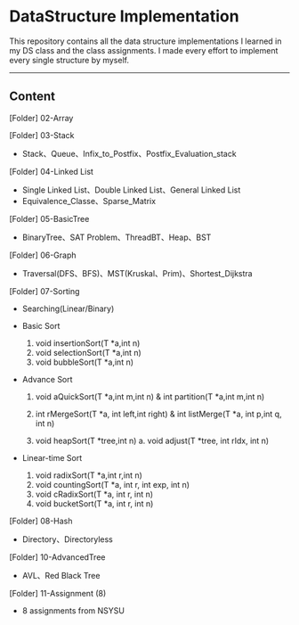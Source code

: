 # DataStructure Implementation

This repository contains all the data structure implementations I learned in my DS class and the class assignments. I made every effort to implement every single structure by myself.

----

## Content
[Folder] 02-Array

[Folder] 03-Stack
- Stack、Queue、Infix_to_Postfix、Postfix_Evaluation_stack

[Folder] 04-Linked List
- Single Linked List、Double Linked List、General Linked List
- Equivalence_Classe、Sparse_Matrix

[Folder] 05-BasicTree
- BinaryTree、SAT Problem、ThreadBT、Heap、BST

[Folder] 06-Graph
- Traversal(DFS、BFS)、MST(Kruskal、Prim)、Shortest_Dijkstra

[Folder] 07-Sorting
- Searching(Linear/Binary)
- Basic Sort
    1.  void insertionSort(T *a,int n)
    2.  void selectionSort(T *a,int n)
    3.  void bubbleSort(T *a,int n)
- Advance Sort
    1. void aQuickSort(T *a,int m,int n)
       & int partition(T *a,int m,int n)

    2. int rMergeSort(T *a, int left,int right)
       & int listMerge(T *a, int p,int q, int n)

    3. void heapSort(T *tree,int n)
        a.  void adjust(T *tree, int rIdx, int n)

- Linear-time Sort
    1.  void radixSort(T *a,int r,int n)
    2.  void countingSort(T *a, int r, int exp, int n)
    3.  void cRadixSort(T *a, int r, int n)
    4.  void bucketSort(T *a, int r, int n)

[Folder] 08-Hash
- Directory、Directoryless

[Folder] 10-AdvancedTree
- AVL、Red Black Tree

[Folder] 11-Assignment (8)
- 8 assignments from NSYSU 